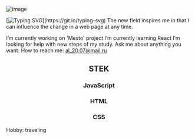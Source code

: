 ![image](https://github.com/Salynochka/Salynochka/assets/121084483/24c25a82-f1a5-4ee7-a332-f7c2de010f77)

[![Typing SVG](https://readme-typing-svg.herokuapp.com?color=%2336BCF7&lines=I+am+an+aspiring+frontend+developer.)](https://git.io/typing-svg)
The new field inspires me in that I can influence the change in a web page at any time. 

I’m currently working on 'Mesto' project
I’m currently learning React
I’m looking for help with new steps of my study.
Ask me about anything you want.
How to reach me: al_20.07@mail.ru

<h2 align="center">STEK</h2>
<h3 align="center" color="blue">JavaScript</h3>
<h3 align="center" color="blue">HTML</h3>
<h3 align="center" color="blue">CSS</h3>

Hobby: traveling
